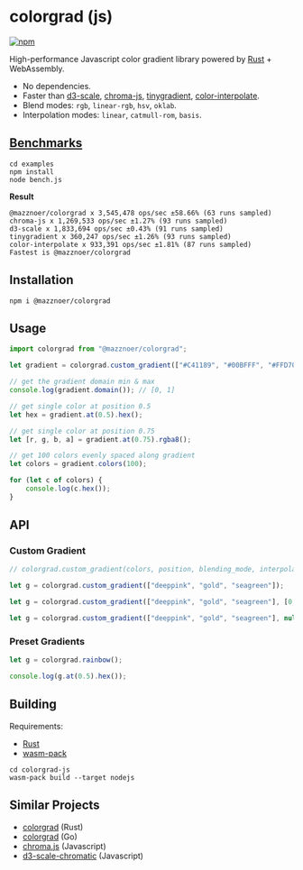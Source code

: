 # colorgrad (js)

[![npm](https://img.shields.io/npm/v/@mazznoer/colorgrad.svg)](https://www.npmjs.com/package/@mazznoer/colorgrad)

High-performance Javascript color gradient library powered by [Rust](https://github.com/mazznoer/colorgrad-rs) + WebAssembly.

* No dependencies.
* Faster than [d3-scale](https://www.npmjs.com/package/d3-scale), [chroma-js](https://www.npmjs.com/package/chroma-js), [tinygradient](https://www.npmjs.com/package/tinygradient), [color-interpolate](https://www.npmjs.com/package/color-interpolate).
* Blend modes: `rgb`, `linear-rgb`, `hsv`, `oklab`.
* Interpolation modes: `linear`, `catmull-rom`, `basis`.

## [Benchmarks](https://github.com/mazznoer/colorgrad-js/tree/master/examples/bench.js)

```shell
cd examples
npm install
node bench.js
```

**Result**

```
@mazznoer/colorgrad x 3,545,478 ops/sec ±58.66% (63 runs sampled)
chroma-js x 1,269,533 ops/sec ±1.27% (93 runs sampled)
d3-scale x 1,833,694 ops/sec ±0.43% (91 runs sampled)
tinygradient x 360,247 ops/sec ±1.26% (93 runs sampled)
color-interpolate x 933,391 ops/sec ±1.81% (87 runs sampled)
Fastest is @mazznoer/colorgrad
```

## Installation

```shell
npm i @mazznoer/colorgrad
```

## Usage

```js
import colorgrad from "@mazznoer/colorgrad";

let gradient = colorgrad.custom_gradient(["#C41189", "#00BFFF", "#FFD700"], null, "oklab", "linear");

// get the gradient domain min & max
console.log(gradient.domain()); // [0, 1]

// get single color at position 0.5
let hex = gradient.at(0.5).hex();

// get single color at position 0.75
let [r, g, b, a] = gradient.at(0.75).rgba8();

// get 100 colors evenly spaced along gradient
let colors = gradient.colors(100);

for (let c of colors) {
    console.log(c.hex());
}
```

## API

### Custom Gradient

```js
// colorgrad.custom_gradient(colors, position, blending_mode, interpolation_mode);

let g = colorgrad.custom_gradient(["deeppink", "gold", "seagreen"]);

let g = colorgrad.custom_gradient(["deeppink", "gold", "seagreen"], [0, 0.35, 1.0]);

let g = colorgrad.custom_gradient(["deeppink", "gold", "seagreen"], null, "oklab", "catmull-rom");
```

### Preset Gradients

```js
let g = colorgrad.rainbow();

console.log(g.at(0.5).hex());
```

## Building

Requirements:
+ [Rust](https://www.rust-lang.org/tools/install)
+ [wasm-pack](https://github.com/rustwasm/wasm-pack)

```shell
cd colorgrad-js
wasm-pack build --target nodejs
```

## Similar Projects

* [colorgrad](https://github.com/mazznoer/colorgrad-rs) (Rust)
* [colorgrad](https://github.com/mazznoer/colorgrad) (Go)
* [chroma.js](https://gka.github.io/chroma.js/#color-scales) (Javascript)
* [d3-scale-chromatic](https://github.com/d3/d3-scale-chromatic/) (Javascript)

